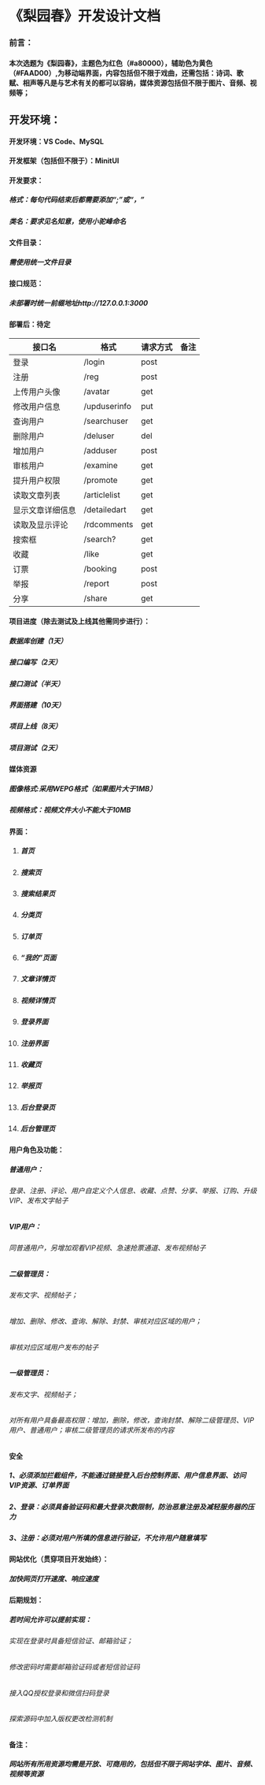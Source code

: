 # 《梨园春》开发设计文档

### 前言：

#### 本次选题为《梨园春》，主题色为红色（#a80000），辅助色为黄色（#FAAD00）,为移动端界面，内容包括但不限于戏曲，还需包括：诗词、歌赋、相声等凡是与艺术有关的都可以容纳，媒体资源包括但不限于图片、音频、视频等；
## 开发环境：

#### 开发环境：VS Code、MySQL

#### 开发框架（包括但不限于）：MinitUI

#### 开发要求：

##### 格式：每句代码结束后都需要添加“;”或“，”

##### 类名：要求见名知意，使用小驼峰命名

#### 文件目录：

##### 需使用统一文件目录

#### 接口规范：

##### 未部署时统一前缀地址http://127.0.0.1:3000

#### 部署后：待定

| 接口名           | 格式         | 请求方式 | 备注 |
| ---------------- | ------------ | -------- | ---- |
| 登录             | /login       | post     |      |
| 注册             | /reg         | post     |      |
| 上传用户头像     | /avatar      | get      |      |
| 修改用户信息     | /upduserinfo | put      |      |
| 查询用户         | /searchuser  | get      |      |
| 删除用户         | /deluser     | del      |      |
| 增加用户         | /adduser     | post     |      |
| 审核用户         | /examine     | get      |      |
| 提升用户权限     | /promote     | get      |      |
| 读取文章列表     | /articlelist | get      |      |
| 显示文章详细信息 | /detailedart | get      |      |
| 读取及显示评论   | /rdcomments  | get      |      |
| 搜索框           | /search?     | get      |      |
| 收藏             | /like        | get      |      |
| 订票             | /booking     | post     |      |
| 举报             | /report      | post     |      |
| 分享             | /share       | get      |      |

#### 项目进度（除去测试及上线其他需同步进行）：

##### 数据库创建（1天）

##### 接口编写（2天）

##### 接口测试（半天）

##### 界面搭建（10天）

##### 项目上线（8天）

##### 项目测试（2天）

#### 媒体资源

##### 图像格式:采用WEPG格式（如果图片大于1MB）

##### 视频格式：视频文件大小不能大于10MB

#### 界面：

1. ##### 首页

2. ##### 搜索页

3. ##### 搜索结果页

4. ##### 分类页

5. ##### 订单页

6. ##### “我的”页面

7. ##### 文章详情页

8. ##### 视频详情页

9. ##### 登录界面

10. ##### 注册界面

11. ##### 收藏页

12. ##### 举报页

13. ##### 后台登录页

14. ##### 后台管理页

#### 用户角色及功能：

##### 普通用户：

###### 登录、注册、评论、用户自定义个人信息、收藏、点赞、分享、举报、订购、升级VIP、发布文字帖子

##### VIP用户：

###### 同普通用户，另增加观看VIP视频、急速抢票通道、发布视频帖子

##### 二级管理员：

###### 发布文字、视频帖子；

###### 增加、删除、修改、查询、解除、封禁、审核对应区域的用户；

###### 审核对应区域用户发布的帖子

##### 一级管理员：

###### 发布文字、视频帖子；

###### 对所有用户具备最高权限：增加，删除，修改，查询封禁、解除二级管理员、VIP用户、普通用户；审核二级管理员的请求所发布的内容

#### 安全

##### 1、必须添加拦截组件，不能通过链接登入后台控制界面、用户信息界面、访问VIP资源、订单界面

##### 2、登录：必须具备验证码和最大登录次数限制，防治恶意注册及减轻服务器的压力

##### 3、注册：必须对用户所填的信息进行验证，不允许用户随意填写

#### 网站优化（贯穿项目开发始终）：

##### 加快网页打开速度、响应速度

#### 后期规划：

##### 若时间允许可以提前实现：

###### 实现在登录时具备短信验证、邮箱验证；

###### 修改密码时需要邮箱验证码或者短信验证码

###### 接入QQ授权登录和微信扫码登录

###### 探索源码中加入版权更改检测机制

#### 备注：

##### 网站所有所用资源均需是开放、可商用的，包括但不限于网站字体、图片、音频、视频等资源

